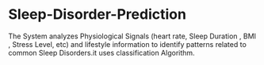 # Sleep-Disorder-Prediction
The System analyzes Physiological Signals (heart rate, Sleep Duration , BMI , Stress Level, etc) and lifestyle information to identify patterns related to common Sleep Disorders.it uses classification Algorithm.
